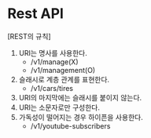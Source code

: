# Rest API

[REST의 규칙]

1. URI는 명사를 사용한다.
   - /v1/manage(X)
   - /v1/management(O) 
2. 슬래시로 계층 관계를 표현한다.
   - /v1/cars/tires
3. URI의 마지막에는 슬래시를 붙이지 않는다.
4. URI는 소문자로만 구성한다.
5. 가독성이 떨어지는 경우 하이픈을 사용한다.
   - /v1/youtube-subscribers
